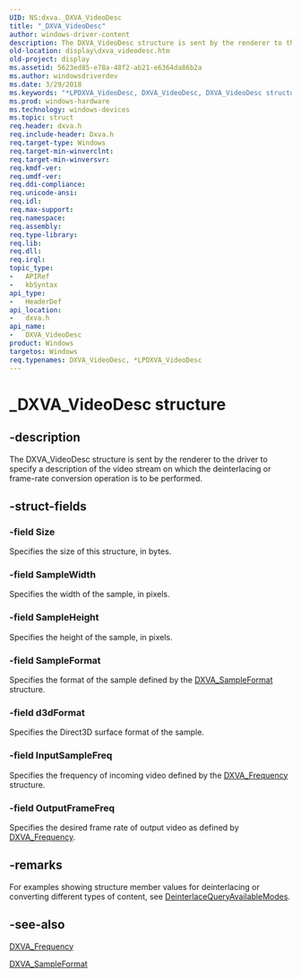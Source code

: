 ```yaml
---
UID: NS:dxva._DXVA_VideoDesc
title: "_DXVA_VideoDesc"
author: windows-driver-content
description: The DXVA_VideoDesc structure is sent by the renderer to the driver to specify a description of the video stream on which the deinterlacing or frame-rate conversion operation is to be performed.
old-location: display\dxva_videodesc.htm
old-project: display
ms.assetid: 5623ed85-e78a-48f2-ab21-e6364da86b2a
ms.author: windowsdriverdev
ms.date: 3/29/2018
ms.keywords: "*LPDXVA_VideoDesc, DXVA_VideoDesc, DXVA_VideoDesc structure [Display Devices], LPDXVA_VideoDesc, LPDXVA_VideoDesc structure pointer [Display Devices], _DXVA_VideoDesc, display.dxva_videodesc, dxva/DXVA_VideoDesc, dxva/LPDXVA_VideoDesc, dxvaref_1b9d87d3-06b4-4a61-9cb1-9752c55ef865.xml"
ms.prod: windows-hardware
ms.technology: windows-devices
ms.topic: struct
req.header: dxva.h
req.include-header: Dxva.h
req.target-type: Windows
req.target-min-winverclnt: 
req.target-min-winversvr: 
req.kmdf-ver: 
req.umdf-ver: 
req.ddi-compliance: 
req.unicode-ansi: 
req.idl: 
req.max-support: 
req.namespace: 
req.assembly: 
req.type-library: 
req.lib: 
req.dll: 
req.irql: 
topic_type:
-	APIRef
-	kbSyntax
api_type:
-	HeaderDef
api_location:
-	dxva.h
api_name:
-	DXVA_VideoDesc
product: Windows
targetos: Windows
req.typenames: DXVA_VideoDesc, *LPDXVA_VideoDesc
---
```


# _DXVA_VideoDesc structure


## -description


The DXVA_VideoDesc structure is sent by the renderer to the driver to specify a description of the video stream on which the deinterlacing or frame-rate conversion operation is to be performed.


## -struct-fields




### -field Size

Specifies the size of this structure, in bytes.


### -field SampleWidth

Specifies the width of the sample, in pixels.


### -field SampleHeight

Specifies the height of the sample, in pixels.


### -field SampleFormat

Specifies the format of the sample defined by the <a href="https://msdn.microsoft.com/library/windows/hardware/ff564045">DXVA_SampleFormat</a> structure.


### -field d3dFormat

Specifies the Direct3D surface format of the sample.


### -field InputSampleFreq

Specifies the frequency of incoming video defined by the <a href="https://msdn.microsoft.com/library/windows/hardware/ff563969">DXVA_Frequency</a> structure.


### -field OutputFrameFreq

Specifies the desired frame rate of output video as defined by <a href="https://msdn.microsoft.com/library/windows/hardware/ff563969">DXVA_Frequency</a>.


## -remarks



For examples showing structure member values for deinterlacing or converting different types of content, see <a href="https://msdn.microsoft.com/be721bde-3c72-4942-9f33-5ea1bf2d187c">DeinterlaceQueryAvailableModes</a>.




## -see-also




<a href="https://msdn.microsoft.com/library/windows/hardware/ff563969">DXVA_Frequency</a>



<a href="https://msdn.microsoft.com/library/windows/hardware/ff564045">DXVA_SampleFormat</a>
 

 

